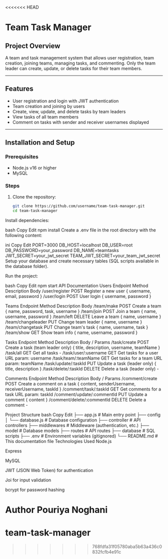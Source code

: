 <<<<<<< HEAD
# Team Task Manager

## Project Overview
A team and task management system that allows user registration, team creation, joining teams, managing tasks, and commenting. Only the team leader can create, update, or delete tasks for their team members.

---

## Features
- User registration and login with JWT authentication
- Team creation and joining by users
- Create, view, update, and delete tasks by team leaders
- View tasks of all team members
- Comment on tasks with sender and receiver usernames displayed

---

## Installation and Setup

### Prerequisites
- Node.js v16 or higher
- MySQL

### Steps

1. Clone the repository:
   ```bash
   git clone https://github.com/username/team-task-manager.git
   cd team-task-manager
Install dependencies:

bash
Copy
Edit
npm install
Create a .env file in the root directory with the following content:

ini
Copy
Edit
PORT=3000
DB_HOST=localhost
DB_USER=root
DB_PASSWORD=your_password
DB_NAME=teamtasks
JWT_SECRET=your_jwt_secret
TEAM_JWT_SECRET=your_team_jwt_secret
Setup your database and create necessary tables (SQL scripts available in the database folder).

Run the project:

bash
Copy
Edit
npm start
API Documentation
Users
Endpoint	Method	Description	Body
/user/register	POST	Register a new user	{ username, email, password }
/user/login	POST	User login	{ username, password }

Teams
Endpoint	Method	Description	Body
/team/make	POST	Create a team	{ name, password, task, username }
/team/join	POST	Join a team	{ name, username, password }
/team/left	DELETE	Leave a team	{ name, username }
/team/changeleader	PUT	Change team leader	{ name, username }
/team/changetask	PUT	Change team's task	{ name, username, task }
/team/show	GET	Show team info	{ name, username, password }

Tasks
Endpoint	Method	Description	Body / Params
/task/create	POST	Create a task (team leader only)	{ title, description, username, teamName }
/task/all	GET	Get all tasks	-
/task/user/:username	GET	Get tasks for a user	URL param: username
/task/team/:teamName	GET	Get tasks for a team	URL param: teamName
/task/update/:taskId	PUT	Update a task (leader only)	{ title, description }
/task/delete/:taskId	DELETE	Delete a task (leader only)	-

Comments
Endpoint	Method	Description	Body / Params
/comment/create	POST	Create a comment on a task	{ content, senderUsername, receiverUsername, taskId }
/comment/task/:taskId	GET	Get comments for a task	URL param: taskId
/comment/update/:commentId	PUT	Update a comment	{ content }
/comment/delete/:commentId	DELETE	Delete a comment	-

Project Structure
bash
Copy
Edit
├── app.js                 # Main entry point
├── config
│   └── database.js        # Database configuration
├── controller             # API controllers
├── middlewares            # Middleware (authentication, etc.)
├── model                  # Database models
├── routes                 # API routes
├── database               # SQL scripts
├── .env                   # Environment variables (gitignored)
└── README.md              # This documentation file
Technologies Used
Node.js

Express

MySQL

JWT (JSON Web Token) for authentication

Joi for input validation

bcrypt for password hashing


Author
Pouriya Noghani
=======
# team-task-manager
>>>>>>> 768fdfa31f05780aba5b63a436c0832fcfb4e91c
